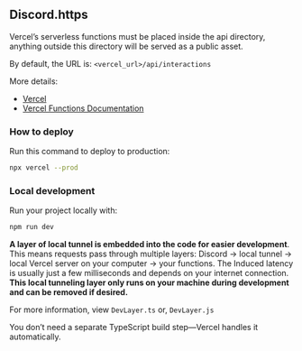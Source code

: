 ## Discord.https

Vercel’s serverless functions must be placed inside the api directory, anything outside this directory will be served as a public asset.

By default, the URL is: `<vercel_url>/api/interactions`

More details:

* [Vercel](https://vercel.com)
* [Vercel Functions Documentation](https://vercel.com/docs/functions)

### How to deploy

Run this command to deploy to production:

```bash
npx vercel --prod
```

### Local development

Run your project locally with:

```bash
npm run dev
```

**A layer of local tunnel is embedded into the code for easier development**. This means requests pass through multiple layers: Discord → local tunnel → local Vercel server on your computer → your functions. The Induced latency is usually just a few milliseconds and depends on your internet connection. **This local tunneling layer only runs on your machine during development and can be removed if desired.**

For more information, view `DevLayer.ts` or, `DevLayer.js`

You don’t need a separate TypeScript build step—Vercel handles it automatically.